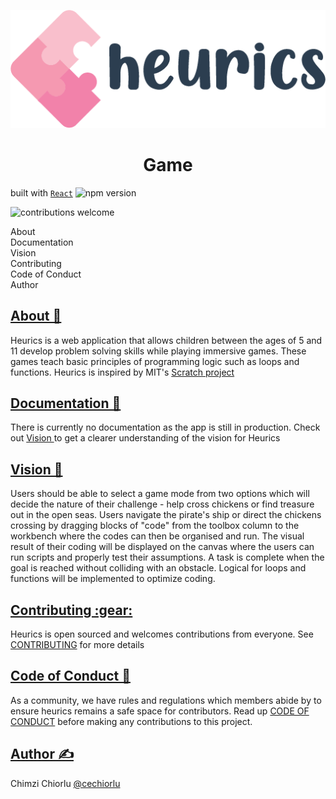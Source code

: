 <p align="center">
  <img src="./src/assets/images/logo-primary.png" alt="heurics logo" />
</p>
<h1 align="center">Game</h1>

built with [`React`](https://facebook.github.io/react/) ![npm version](https://badge.fury.io/js/react.svg)


![contributions welcome](https://img.shields.io/badge/contributions-welcome-brightgreen.svg?style=flat)


<div id="TOC">
    <ul>
        <li>
            <a href="#About">About</a>
        </li>
        <li>
            <a href="#Documentation">Documentation</a>
        </li>
        <li>
            <a href="#Vision">Vision</a>
        </li>
        <li>
            <a href="#Contributing">Contributing</a>
        </li>
        <li>
            <a href="#code-of-conduct">Code of Conduct</a>
        </li>
        <li>
            <a href="#Author">Author</a>
        </li>
    </ul>
</div>
<div id="About">
  <h2>
    <a href="#TOC">About 🤷</a>
  </h2>
  <p>
    Heurics is a web application that allows children between the ages of 5 and 11 develop problem solving skills while playing immersive games.       These games teach basic principles of programming logic such as loops and functions. Heurics is inspired by MIT's 
    <a href="https://scratch.mit.edu">Scratch project</a>
  </p>
</div>
<div id="Documentation">
    <h2>
        <a href="#TOC">Documentation 📄</a>
    </h2>
    <p>
      There is currently no documentation as the app is still in production. Check out <a href="#Vision"> Vision </a> to get a clearer understanding of the vision for Heurics
    </p>
</div>
<div id="Vision">
    <h2>
        <a href="#TOC"> Vision 🔭</a>
    </h2>
    <p>
      Users should be able to select a game mode from two options which will decide the nature of their challenge - help cross chickens or find treasure out in the open seas. Users navigate the pirate's ship or direct the chickens crossing by dragging blocks of "code" from the toolbox column to the workbench where the codes can then be organised and run. The visual result of their coding will be displayed on the canvas where the users can run scripts and properly test their assumptions. A task is complete when the goal is reached without colliding with an obstacle. Logical for loops and functions will be implemented to optimize coding.
    </p>
</div>
<div id="Contributing">
    <h2>
        <a href="#TOC"> Contributing :gear:</a>
    </h2>
    <p>
      Heurics is open sourced and welcomes contributions from everyone. See <a href="./docs/CONTRIBUTING.md">CONTRIBUTING</a> for more details
    </p>
</div>
<div id="code-of-conduct">
    <h2>
        <a href="#TOC"> Code of Conduct 📜</a>
    </h2>
    <p>
      As a community, we have rules and regulations which members abide by to ensure heurics remains a safe space for contributors.
     Read up <a href="./CODE_OF_CONDUCT.md">CODE OF CONDUCT</a> before making any contributions to this project.
    </p>
</div>
<div id="Author">
    <h2>
        <a href="#TOC"> Author ✍️</a>
    </h2>
    <p>
      Chimzi Chiorlu <a href="https://twitter.com/cechiorlu">@cechiorlu</a>
    </p>
</div>
